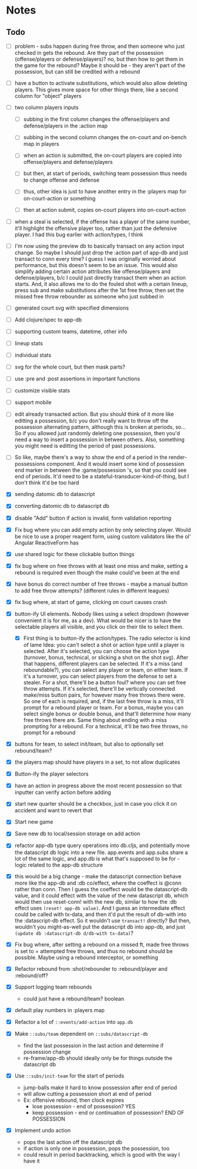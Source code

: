 # Notes

## Todo

- [ ] problem - subs happen during free throw, and then someone who just checked in gets the rebound. Are they part of the possession (offense/players or defense/players)? no, but then how to get them in the game for the rebound? Maybe it should be - they aren't part of the possession, but can still be credited with a rebound
- [ ] have a button to activate substitutions, which would also allow deleting players. This gives more space for other things there, like a second column for "object" players
- [ ] two column players inputs
    - [ ] subbing in the first column changes the offense/players and defense/players in the :action map
    - [ ] subbing in the second column changes the on-court and on-bench map in players
    - [ ] when an action is submitted, the on-court players are copied into offense/players and defense/players
    - [ ] but then, at start of periods, switching team possession thus needs to change offense and defense
    
    - [ ] thus, other idea is just to have another entry in the :players map for on-court-action or something
    - [ ] then at action submit, copies on-court players into on-court-action
- [ ] when a steal is selected, if the offense has a player of the same number, it'll highlight the offensive player too, rather than just the defensive player. I had this bug earlier with action/types, I think
- [ ] I'm now using the preview db to basically transact on any action input change. So maybe I should just drop the :action part of app-db and just transact to conn every time? I guess I was originally worried about performance, but this doesn't seem to be an issue. This would also simplify adding certain action attributes like offense/players and defense/players, b/c I could just directly transact them when an action starts. And, it also allows me to do the fouled shot with a certain lineup, press sub and make substitutions after the 1st free throw, then set the missed free throw rebounder as someone who just subbed in
- [ ] generated court svg with specified dimensions
- [ ] Add clojure/spec to app-db
- [ ] supporting custom teams, datetime, other info
- [ ] lineup stats
- [ ] individual stats
- [ ] svg for the whole court, but then mask parts?
- [ ] use :pre and :post assertions in important functions
- [ ] customize visible stats
- [ ] support mobile
- [ ] edit already transacted action. But you should think of it more like editting a possession, b/c you don't really want to throw off the possession alternating pattern, although this is broken at periods, so... So if you allowed just randomly deleting one possession, then you'd need a way to insert a possession in between others. Also, something you might need is editting the period of past possessions.
- [ ] So like, maybe there's a way to show the end of a period in the render-possessions component. And it would insert some kind of possession end marker in between the :game/possession 's, so that you could see end of periods. It'd need to be a stateful-transducer-kind-of-thing, but I don't think it'd be too hard

- [X] sending datomic db to datascript
- [X] converting datomic db to datascript db
- [X] disable "Add" button if action is invalid, form validation reporting
- [X] Fix bug where you can add empty action by only selecting player. Would be nice to use a proper reagent form, using custom validators like the ol' Angular ReactiveForm has
- [X] use shared logic for these clickable button things
- [X] fix bug where on free throws with at least one miss and make, setting a rebound is required even though the make could've been at the end
- [X] have bonus do correct number of free throws - maybe a manual button to add free throw attempts? (different rules in different leagues)
- [X] fix bug where, at start of game, clicking on court causes crash
- [X] button-ify UI elements. Nobody likes using a select dropdown (however convenient it is for me, as a dev). What would be nicer is to have the selectable players all visible, and you click on their tile to select them.
    - [X] First thing is to button-ify the action/types. The radio selector is kind of lame
    Idea: you can't select a shot or action type until a player is selected. After it's selected, you can choose the action type (turnover, bonus, technical, or slicking a shot on the shot svg). After that happens, different players can be selected. If it's a miss (and reboundable?), you can select any player or team, on either team. If it's a turnover, you can select players from the defense to set a stealer. For a shot, there'll be a button foul? where you can set free throw attempts. If it's selected, there'll be vertically connected make/miss button pairs, for however many free throws there were. So one of each is required, and, if the last free throw is a miss, it'll prompt for a rebound player or team. For a bonus, maybe you can select single bonus or double bonus, and that'll determine how many free throws there are. Same thing about ending with a miss prompting for a rebound. For a technical, it'll be two free throws, no prompt for a rebound
- [X] buttons for team, to select init/team, but also to optionally set rebound/team?
- [X] the players map should have players in a set, to not allow duplicates
- [X] Button-ify the player selectors
- [X] have an action in progress above the most recent possession so that inputter can verify action before adding
- [X] start new quarter should be a checkbox, just in case you click it on accident and want to revert that
- [X] Start new game
- [X] Save new db to local/session storage on add action
- [X] refactor app-db type query operations into db.cljs, and potentially move the datascript db logic into a new file. app.events and app.subs share a lot of the same logic, and app.db is what that's supposed to be for - logic related to the app-db structure
- [X] this would be a big change - make the datascript connection behave more like the app-db and :db co/effect, where the coeffect is @conn rather than conn. Then I guess the coeffect would be the datascript-db value, and it could effect with the value of the new datascript db, which would then use reset-conn! with the new db, similar to how the :db effect uses `(reset! app-db value)`. And I guess an intermediate effect could be called with tx-data, and then it'd put the result of db-with into the :datascript-db effect. So it wouldn't use `transact!` directly? But then, wouldn't you might-as-well put the datascript db into app-db, and just `(update db :datascript-db d/db-with tx-data)`?
- [X] Fix bug where, after setting a rebound on a missed ft, made free throws is set to = attempted free throws, and thus no rebound should be possible. Maybe using a rebound interceptor, or something
- [X] Refactor rebound from :shot/rebounder to :rebound/player and :rebound/off?
- [X] Support logging team rebounds
    - could just have a rebound/team? boolean
- [X] default play numbers in :players map
- [X] Refactor a lot of `::events/add-action` into `app.db`
- [X] Make `::subs/team` dependent on `::subs/datascript-db`
    - find the last possession in the last action and determine if possession change
    - re-frame/app-db should ideally only be for things outside the datascript db
- [X] Use `::subs/init-team` for the start of periods
    - jump-balls make it hard to know possession after end of period
    - will allow cutting a possession short at end of period
    - Ex: offensive rebound, then clock expires
        - lose possession - end of possession? YES
        - keep possession - end or continuation of possession? END OF POSSESSION
- [X] Implement undo action
    - pops the last action off the datascript db
    - if action is only one in possession, pops the possession, too
    - could result in period backtracking, which is good with the way I have it
